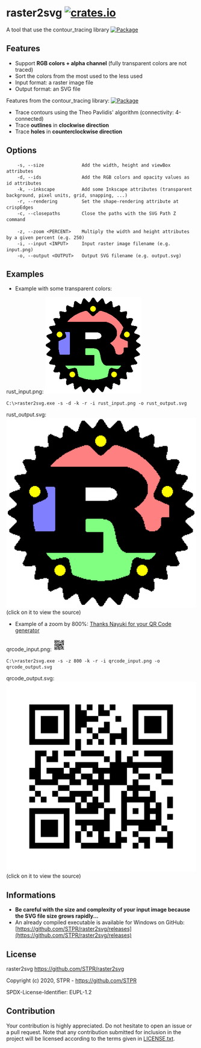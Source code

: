 # raster2svg [![crates.io][cratesio-img]][cratesio-url]

A tool that use the contour_tracing library [![Package][package-img]][package-url]

## Features

- Support **RGB colors + alpha channel** (fully transparent colors are not traced)
- Sort the colors from the most used to the less used
- Input format: a raster image file
- Output format: an SVG file

Features from the contour_tracing library: [![Package][package-img]][package-url]
- Trace contours using the Theo Pavlidis' algorithm (connectivity: 4-connected)
- Trace **outlines** in **clockwise direction**
- Trace **holes** in **counterclockwise direction**

## Options
```
    -s, --size              Add the width, height and viewBox attributes
    -d, --ids               Add the RGB colors and opacity values as id attributes
    -k, --inkscape          Add some Inkscape attributes (transparent background, pixel units, grid, snapping, ...)
    -r, --rendering         Set the shape-rendering attribute at crispEdges
    -c, --closepaths        Close the paths with the SVG Path Z command

    -z, --zoom <PERCENT>    Multiply the width and height attributes by a given percent (e.g. 250)
    -i, --input <INPUT>     Input raster image filename (e.g. input.png)
    -o, --output <OUTPUT>   Output SVG filename (e.g. output.svg)
```
## Examples

- Example with some transparent colors:

rust_input.png: [![rust_input.png][rust-input-img]][rust-input-url]
```
C:\>raster2svg.exe -s -d -k -r -i rust_input.png -o rust_output.svg
```
rust_output.svg: [![rust_output.svg][rust-output-img]][rust-output-url] (click on it to view the source)

- Example of a zoom by 800%: [Thanks Nayuki for your QR Code generator](https://www.nayuki.io/page/qr-code-generator-library)

qrcode_input.png: [![qrcode_input.png][qrcode-input-img]][qrcode-input-url]
```
C:\>raster2svg.exe -s -z 800 -k -r -i qrcode_input.png -o qrcode_output.svg
```
qrcode_output.svg: [![qrcode_output.svg][qrcode-output-img]][qrcode-output-url] (click on it to view the source)

## Informations

- **Be careful with the size and complexity of your input image because the SVG file size grows rapidly...**
- An already compiled executable is available for Windows on GitHub: [https://github.com/STPR/raster2svg/releases](https://github.com/STPR/raster2svg/releases)

## License

raster2svg
https://github.com/STPR/raster2svg

Copyright (c) 2020, STPR - https://github.com/STPR

SPDX-License-Identifier: EUPL-1.2

## Contribution

Your contribution is highly appreciated. Do not hesitate to open an issue or a
pull request. Note that any contribution submitted for inclusion in the project
will be licensed according to the terms given in [LICENSE.txt](LICENSE.txt).

[cratesio-img]: https://img.shields.io/crates/v/raster2svg.svg
[cratesio-url]: https://crates.io/crates/raster2svg
[package-img]: https://img.shields.io/crates/v/contour_tracing.svg
[package-url]: https://crates.io/crates/contour_tracing
[qrcode-input-img]: https://github.com/STPR/raster2svg/raw/master/example/qrcode_input.png
[qrcode-input-url]: https://github.com/STPR/raster2svg/raw/master/example/qrcode_input.png
[qrcode-output-img]: https://github.com/STPR/raster2svg/raw/master/example/qrcode_output.svg?sanitize=true
[qrcode-output-url]: https://github.com/STPR/raster2svg/raw/master/example/qrcode_output.svg
[rust-input-img]: https://github.com/STPR/raster2svg/raw/master/example/rust_input.png
[rust-input-url]: https://github.com/STPR/raster2svg/raw/master/example/rust_input.png
[rust-output-img]: https://github.com/STPR/raster2svg/raw/master/example/rust_output.svg?sanitize=true
[rust-output-url]: https://github.com/STPR/raster2svg/raw/master/example/rust_output.svg

